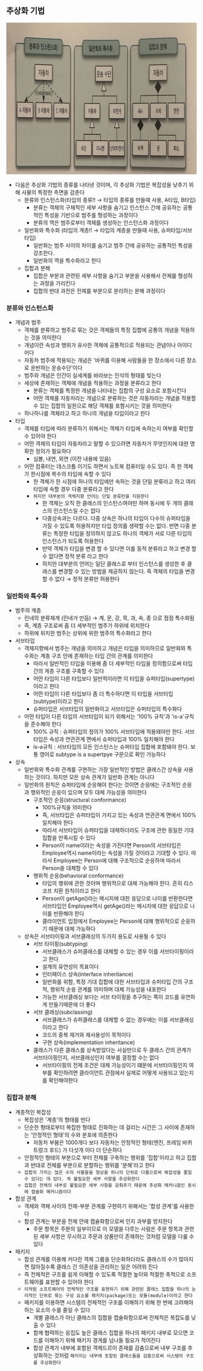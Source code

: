 ## 추상화 기법

<img src = "./img/IMG_5659.jpg" width = "900" height = "400">

- 다음은 추상화 기법의 종류를 나타낸 것이며, 각 추상화 기법은 복잡성을 낮추기 위해 사물의 특정한 측면을 감춘다
    - 분류와 인스턴스화(타입의 종류!! &rarr; 타입의 종류를 만들때 사용, A타입, B타입)
        - 분류는 객체의 구체적인 세부 사항을 숨기고 인스턴스 간에 공유하는 공통적인 특성을 기반으로 범주를 형성하는 과정이다
        - 분류의 역은 범주로부터 객체를 생성하는 인스턴스화 과정이다
    - 일반화와 특수화 (타입의 계층!! &rarr; 타입의 계층을 만들때 사용, 슈퍼타입/서브타입)
        - 일반화는 범주 사이의 차이를 숨기고 범주 간에 공유하는 공통적인 특성을 강조한다.
        - 일반화의 역을 특수화라고 한다
    - 집합과 분해
        - 집합은 부분과 관련된 세부 사항을 숨기고 부분을 사용해서 전체를 형성하는 과정을 가리킨다
        - 집합의 반대 과전은 전체를 부분으로 분리하는 분해 과정이다

### 분류와 인스턴스화

- 개념과 범주
    - 객체를 분류하고 범주로 묶는 것은 객체들의 특정 집합에 공통의 개념을 적용하는 것을 의미한다
    - 개념이란 속성과 행위가 유사한 객체에 공통적으로 적용되는 관념이나 아이디어다
    - 자동차 범주에 적용되는 개념은 '바퀴를 이용해 사람들을 한 장소에서 다른 장소로 운반하는 운송수단'이다
    - 범주와 개념은 인간이 실세계를 바라보는 인식의 형태를 빚는다
    - 세상에 존재하는 객체에 개념을 적용하는 과정을 분류라고 한다
        - 분류는 객체를 특정한 개념을 나타내는 집합의 구성 요소로 포함시킨다
        - 어떤 객체를 자동차라는 개념으로 분류하는 것은 자동차라는 개념을 적용할 수 있는 집합의 일원으로 해당 객체를 포함시키는 것을 의미한다
    - 하나하나를 객체라고 하고 하나의 개념을 타입이라고 한다
- 타입
    - 객체를 타입에 따라 분류하기 위해서는 객체가 타입에 속하는지 여부를 확인할 수 있어야 한다
    - 어떤 객체의 타입이 자동차라고 말할 수 있으려면 자동차가 무엇인지에 대한 명확한 정의가 필요하다
        - 심볼, 내연, 외연 (이전 내용에 있음)
    - 어떤 컴퓨터는 데스크톱 이기도 하면서 노트북 컴퓨터일 수도 있다. 즉 한 객체가 한시점에 복수의 타입에 속할 수 있다
        - 한 객체가 한 시점에 하나의 타입에만 속하는 것을 단일 분류라고 하고 여러 타입에 속할 경우 다중 분류라고 한다
        - `하지만 대부분의 객체지향 언어는 단일 분류만을 지원한다`
            - 한 객체는 오직 한 클래스의 인스턴스여야만 하며 동시에 두 개의 클래스의 인스턴스일 수는 없다
            - 다중상속과는 다르다. 다중 상속은 하나의 타입이 다수의 슈퍼타입을 가질 수 있도록 허용하지만 타입 정의를 생략할 수는 없다. 반면 다중 분류는 특정한 타입을 정의하지 않고도 하나의 객체가
              서로 다른 타입의 인스턴스가 되도록 허용한다
            - 만약 객체가 타입을 변경 할 수 있다면 이를 동적 분류라고 하고 변경 할 수 없다면 정적 분류 라고 한다
            - 하지만 대부분의 언어는 일단 클래스로 부터 인스턴스를 생성한 후 클래스를 변경할 수 있는 방법을 제공하지 않는다. 즉 객체의 타입을 변경할 수 없다 &rarr; 정적 분류만 허용한다

### 일반화와 특수화

- 범주의 계층
    - 린네의 분류체계 (린네가 만듬) &rarr; 계, 문, 강, 목, 과, 속, 종 으로 점점 특수화됨
    - 즉, 계층 구조로써 좀 더 세부적인 범주가 하위에 위치한다
    - 하위에 위치한 범주는 상위에 위한 범주의 특수화라고 한다
- 서브타입
    - 객체지향에서 범주는 개념을 의미하고 개념은 타입을 의미하므로 일반화와 특수화는 계층 구조 안에 존재하는 타입 간의 관계를 의미한다
        - 따라서 일반적인 타입을 이용해 좀 더 세부적인 타입을 정의함으로써 타입 간의 게층 구조를 구축할 수 있다
        - 어떤 타입이 다른 타입보다 일반적이라면 이 타입을 슈퍼타입(supertype)이라고 한다
        - 어떤 타입이 다른 타입보다 좀 더 특수하다면 이 타입을 서브타입(subtype)이라고 한다
        - 슈퍼타입은 서브타입의 일반화이고 서브타입은 슈퍼타입의 특수화다
    - 어떤 타입이 다른 타입의 서브타입이 되기 위해서는 '100% 규칙'과 'is-a'규칙을 준수해야 한다
        - 100% 규칙 : 슈퍼타입의 정의가 100% 서브타입에 적용돼야만 한다. 서브타입은 속성과 연관관계 면에서 슈퍼타입과 100% 일치해야 한다
        - is-a규칙 : 서브타입의 모든 인스턴스는 슈퍼타입 집합에 포함돼야 한다. 보통 영어로 subtype is a supertpye 구문으로 확인 가능하다
- 상속
    - 일반화와 특수화 관계를 구현하는 가장 일반적인 방법은 클래스간 상속을 사용하는 것이다. 하지만 모든 상속 관계가 일반화 관계는 아니다
    - 일반화의 원칙은 슈퍼타입에 순응해야 한다는 것이면 순응에는 구조적인 순응과 행위적인 순응이 있으며 모두 대체 가능성을 의미한다
        - 구조적인 순응(structural conformance)
            - 100%규칙을 의미한다
            - 즉, 서브타입은 슈퍼타입이 가지고 있는 속성과 연관관계 면에서 100% 일치해야 한다
            - 따라서 서브타입이 슈퍼타입을 대체하더라도 구조에 관한 동일한 기대 집합을 만족시킬 수 있다
            - Person이 name이라는 속성을 가진다면 Person의 서브타입은 Employee역시 name이라는 속성을 가질 것이라고 기대할 수 있다. 따라서 Employee는 Person에 대해
              구조적으로 순응하며 따라서 Person을 대체할 수 있다
        - 행위적 순응(behavioral conformance)
            - 타입의 행위에 관한 것이며 행위적으로 대체 가능해야 한다. 흔히 리스코프 치환 원칙이라고 한다
            - Person이 getAge()라는 메시지에 대한 응답으로 나이를 반환한다면 서브타입인 Employee역시 getAge()라는 메시지에 대한 응답으로 나이를 반환해야 한다
            - 클라이언트 입장에서 Employee는 Person에 대해 행위적으로 순응하기 때문에 대체 가능하다
    - 상속은 서브타이핑과 서브클래싱의 두가지 용도로 사용될 수 있다
        - 서브 타이핑(subtyping)
            - 서브클래스가 슈퍼클래스를 대체할 수 있는 경우 이를 서브타이핑이라고 한다
            - 설계의 유연성이 목표이다
            - 인터페이스 상속(interface inheritance)
            - 일반화를 위함, 특정 기대 집합에 대한 서브타입과 슈퍼타입 간의 구조적, 행위적 순응 관계를 의미하며 대체 가능성을 내포한다
            - 가능한 서브클래싱 보다는 서브 타이핑을 추구하는 쪽이 코드를 유연하게 만들기때문에 더 좋다
        - 서브 클래싱(subclassing)
            - 서브클래스가 슈퍼클래스를 대체할 수 없는 경우에는 이를 서브클래싱이라고 한다
            - 코드의 중복 제거와 재사용성이 목적이다
            - 구현 상속(implementation inheritance)
        - 클래스가 다른 클래스를 상속받았다는 사실만으로 두 클래스 간의 관계가 서브타이핑인지, 서브클래싱인지 여부를 결정할 수는 없다
            - 서브타이핑의 전제 조건은 대체 가능성이기 떄문에 서브타이핑인지 여부를 확인하려면 클라이언트 관점에서 실제로 어떻게 사용되고 있는지를 확인해야한다

### 집합과 분해

- 계층적인 복잡성
    - 복잡성은 '계층'의 형태를 띤다
    - 단순한 형태로부터 복잡한 형태로 진화하는 데 걸리는 시간은 그 사이에 존재하는 '안정적인 형태'의 수와 분포에 의존한다
        - 자동차 부붐은 1000개다 보다 자동차는 안정적인 형태(엔진, 프레임 바퀴 트렁크 후드) 가 다섯개 이다 더 단순하다
    - 안정적인 형태의 부분으로 부터 전체를 구축하는 행위를 '집합'이라고 하고 집합과 반대로 전체를 부분으로 분할하는 행위를 '분해'라고 한다
    - `집합의 가치는 많은 수의 사물들을 형상을 하나의 단위로 다룸으로써 복잡성을 줄일 수 있다는 데 있다. 즉 불필요한 세부 사항을 추상화한다`
    - `집합은 전체의 내부로 불필요한 세부 사항을 감춰주기 때문에 추상화 메커니즘인 동시에 캡슐화 메커니즘이다`
- 합성 관계
    - 객체와 객체 사이의 전체-부분 관계를 구현하기 위해서는 '합성 관계'를 사용한다
    - 합성 관계는 부분을 전체 안에 캡슐화함으로써 인지 과부를 방지한다
        - 주문 항목은 주문의 일부이므로 이 모델을 다루는 사람은 주문 항목과 관련된 세부 사항은 무시하고 주문과 상품만이 존재하는 것처럼 모델을 다룰 수 있다
- 패키지
    - 합성 관게를 이용해 커다란 객체 그룹을 단순화하더라도 클래스의 수가 많아지면 많아질수록 클래스 간 의존성을 관리하는 일은 어려워 진다
    - 즉 전체적은 구조를 쉽게 이해할 수 있도록 적절한 높이와 적절한 축척으로 소프트웨어를 표현할 수 있어야 한다
    - `이처럼 소프트웨어의 전체적인 구조를 표현하기 위해 관련된 클래스 집합을 하나의 논리적인 단위로 묶는 구성 요소를 패키지(package)또는 모듈(module)이라고 한다`
    - 패키지를 이용하면 시스템의 전체적인 구조를 이해하기 위해 한 번에 고려해야 하는 요소의 수를 줄일 수 있다
        - 개별 클래스가 아닌 클래스의 집합을 캡슐화함으로써 전체적은 복잡도를 낮출 수 있다
        - 함께 협력하는 응집도 높은 클래스 집합을 하나의 패키지 내부로 모으면 코드를 이해하기 위해 패키지 경게를 넘나들 필요가 적어진다
        - 합성 관계가 내부에 포함된 객체드르이 존재를 감춤으로써 내부 구조를 추상화하는 것처럼 `패키지는 내부에 포함된 클래스들을 감춤으로써 시스템의 구조를 추상화한다`